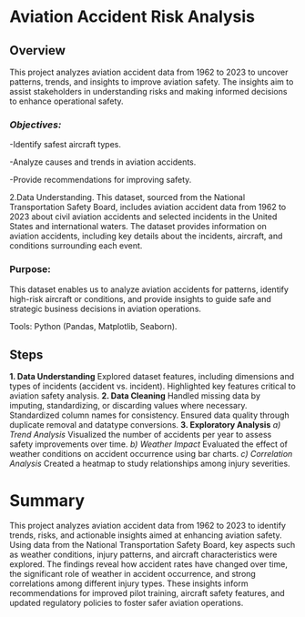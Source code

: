 # Aviation Accident Risk Analysis
## Overview
This project analyzes aviation accident data from 1962 to 2023 to uncover patterns, trends, and insights to improve aviation safety. The insights aim to assist stakeholders in understanding risks and making informed decisions to enhance operational safety.

### *Objectives:*
-Identify safest aircraft types.

-Analyze causes and trends in aviation accidents.

-Provide recommendations for improving safety.

2.Data Understanding.
This dataset, sourced from the National Transportation Safety Board, includes aviation accident data from 1962 to 2023 about civil aviation accidents and selected incidents in the United States and international waters. The dataset provides information on aviation accidents, including key details about the incidents, aircraft, and conditions surrounding each event.

### Purpose:
This dataset enables us to analyze aviation accidents for patterns, identify high-risk aircraft or conditions, and provide insights to guide safe and strategic business decisions in aviation operations.

Tools: Python (Pandas, Matplotlib, Seaborn).

## Steps
**1. Data Understanding**
Explored dataset features, including dimensions and types of incidents (accident vs. incident).
Highlighted key features critical to aviation safety analysis.
**2. Data Cleaning**
Handled missing data by imputing, standardizing, or discarding values where necessary.
Standardized column names for consistency.
Ensured data quality through duplicate removal and datatype conversions.
**3. Exploratory Analysis**
*a) Trend Analysis*
Visualized the number of accidents per year to assess safety improvements over time.
*b) Weather Impact*
Evaluated the effect of weather conditions on accident occurrence using bar charts.
*c) Correlation Analysis*
Created a heatmap to study relationships among injury severities.

# Summary

This project analyzes aviation accident data from 1962 to 2023 to identify trends, risks, and actionable insights aimed at enhancing aviation safety. Using data from the National Transportation Safety Board, key aspects such as weather conditions, injury patterns, and aircraft characteristics were explored. The findings reveal how accident rates have changed over time, the significant role of weather in accident occurrence, and strong correlations among different injury types. These insights inform recommendations for improved pilot training, aircraft safety features, and updated regulatory policies to foster safer aviation operations.
